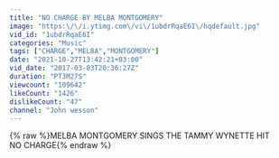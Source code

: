 ```yaml
---
title: "NO CHARGE BY MELBA MONTGOMERY"
image: "https:\/\/i.ytimg.com\/vi\/1ubdrRqaE6I\/hqdefault.jpg"
vid_id: "1ubdrRqaE6I"
categories: "Music"
tags: ["CHARGE","MELBA","MONTGOMERY"]
date: "2021-10-27T13:42:21+03:00"
vid_date: "2017-03-03T20:36:27Z"
duration: "PT3M27S"
viewcount: "109642"
likeCount: "1426"
dislikeCount: "47"
channel: "John wesson"
---
```

{% raw %}MELBA MONTGOMERY SINGS THE TAMMY WYNETTE HIT<br />NO CHARGE{% endraw %}

